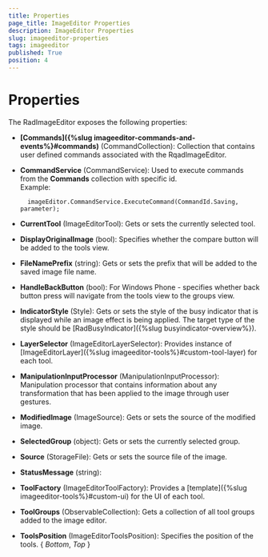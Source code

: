 ```yaml
---
title: Properties
page_title: ImageEditor Properties
description: ImageEditor Properties
slug: imageeditor-properties
tags: imageeditor
published: True
position: 4
---
```


# Properties

The RadImageEditor exposes the following properties:

- **[Commands]({%slug imageeditor-commands-and-events%}#commands)** (CommandCollection<RadImageEditor>): Collection that contains user defined commands associated with the RqadImageEditor.
- **CommandService** (CommandService): Used to execute commands from the **Commands** collection with specific id.  
Example:

        imageEditor.CommandService.ExecuteCommand(CommandId.Saving, parameter);
- **CurrentTool** (ImageEditorTool): Gets or sets the currently selected tool.
- **DisplayOriginalImage** (bool): Specifies whether the compare button will be added to the tools view.
- **FileNamePrefix** (string): Gets or sets the prefix that will be added to the saved image file name.
- **HandleBackButton** (bool): For Windows Phone - specifies whether back button press will navigate from the tools view to the groups view.
- **IndicatorStyle** (Style): Gets or sets the style of the busy indicator that is displayed while an image effect is being applied. The target type of the style should be [RadBusyIndicator]({%slug busyindicator-overview%}).
- **LayerSelector** (ImageEditorLayerSelector): Provides instance of [ImageEditorLayer]({%slug imageeditor-tools%}#custom-tool-layer) for each tool.
- **ManipulationInputProcessor** (ManipulationInputProcessor): Manipulation processor that contains information about any transformation that has been applied to the image through user gestures.
- **ModifiedImage** (ImageSource): Gets or sets the source of the modified image.
- **SelectedGroup** (object): Gets or sets the currently selected group.
- **Source** (StorageFile): Gets or sets the source file of the image.
- **StatusMessage** (string): 
- **ToolFactory** (ImageEditorToolFactory): Provides a [template]({%slug imageeditor-tools%}#custom-ui) for the UI of each tool.
- **ToolGroups** (ObservableCollection<ImageEditorToolGroup>): Gets a collection of all tool groups added to the image editor. 
- **ToolsPosition** (ImageEditorToolsPosition): Specifies the position of the tools. { *Bottom*, *Top* }